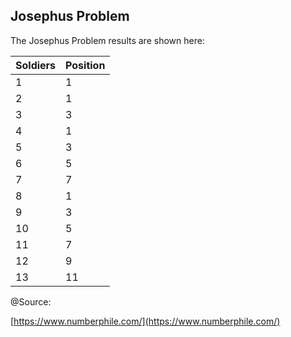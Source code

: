 ## Josephus Problem

The Josephus Problem results are shown here:

| Soldiers | Position |
| -------- | -------- |
| 1        | 1        |
| 2        | 1        |
| 3        | 3        |
| 4        | 1        |
| 5        | 3        |
| 6        | 5        |
| 7        | 7        |
| 8        | 1        |
| 9        | 3        |
| 10       | 5        |
| 11       | 7        |
| 12       | 9        |
| 13       | 11       |

@Source:

[https://www.numberphile.com/](https://www.numberphile.com/)

